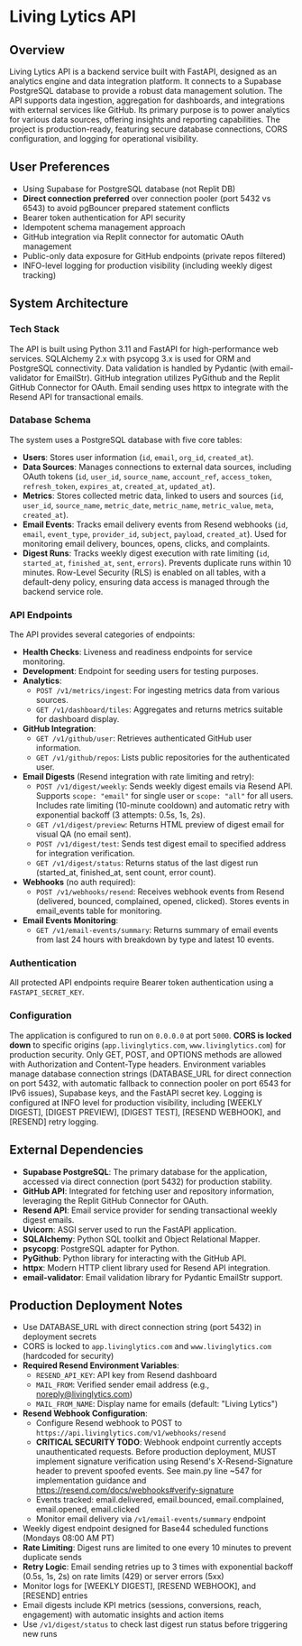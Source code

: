 # Living Lytics API

## Overview
Living Lytics API is a backend service built with FastAPI, designed as an analytics engine and data integration platform. It connects to a Supabase PostgreSQL database to provide a robust data management solution. The API supports data ingestion, aggregation for dashboards, and integrations with external services like GitHub. Its primary purpose is to power analytics for various data sources, offering insights and reporting capabilities. The project is production-ready, featuring secure database connections, CORS configuration, and logging for operational visibility.

## User Preferences
- Using Supabase for PostgreSQL database (not Replit DB)
- **Direct connection preferred** over connection pooler (port 5432 vs 6543) to avoid pgBouncer prepared statement conflicts
- Bearer token authentication for API security
- Idempotent schema management approach
- GitHub integration via Replit connector for automatic OAuth management
- Public-only data exposure for GitHub endpoints (private repos filtered)
- INFO-level logging for production visibility (including weekly digest tracking)

## System Architecture

### Tech Stack
The API is built using Python 3.11 and FastAPI for high-performance web services. SQLAlchemy 2.x with psycopg 3.x is used for ORM and PostgreSQL connectivity. Data validation is handled by Pydantic (with email-validator for EmailStr). GitHub integration utilizes PyGithub and the Replit GitHub Connector for OAuth. Email sending uses httpx to integrate with the Resend API for transactional emails.

### Database Schema
The system uses a PostgreSQL database with five core tables:
- **Users**: Stores user information (`id`, `email`, `org_id`, `created_at`).
- **Data Sources**: Manages connections to external data sources, including OAuth tokens (`id`, `user_id`, `source_name`, `account_ref`, `access_token`, `refresh_token`, `expires_at`, `created_at`, `updated_at`).
- **Metrics**: Stores collected metric data, linked to users and sources (`id`, `user_id`, `source_name`, `metric_date`, `metric_name`, `metric_value`, `meta`, `created_at`).
- **Email Events**: Tracks email delivery events from Resend webhooks (`id`, `email`, `event_type`, `provider_id`, `subject`, `payload`, `created_at`). Used for monitoring email delivery, bounces, opens, clicks, and complaints.
- **Digest Runs**: Tracks weekly digest execution with rate limiting (`id`, `started_at`, `finished_at`, `sent`, `errors`). Prevents duplicate runs within 10 minutes.
Row-Level Security (RLS) is enabled on all tables, with a default-deny policy, ensuring data access is managed through the backend service role.

### API Endpoints
The API provides several categories of endpoints:
- **Health Checks**: Liveness and readiness endpoints for service monitoring.
- **Development**: Endpoint for seeding users for testing purposes.
- **Analytics**:
    - `POST /v1/metrics/ingest`: For ingesting metrics data from various sources.
    - `GET /v1/dashboard/tiles`: Aggregates and returns metrics suitable for dashboard display.
- **GitHub Integration**:
    - `GET /v1/github/user`: Retrieves authenticated GitHub user information.
    - `GET /v1/github/repos`: Lists public repositories for the authenticated user.
- **Email Digests** (Resend integration with rate limiting and retry):
    - `POST /v1/digest/weekly`: Sends weekly digest emails via Resend API. Supports `scope: "email"` for single user or `scope: "all"` for all users. Includes rate limiting (10-minute cooldown) and automatic retry with exponential backoff (3 attempts: 0.5s, 1s, 2s).
    - `GET /v1/digest/preview`: Returns HTML preview of digest email for visual QA (no email sent).
    - `POST /v1/digest/test`: Sends test digest email to specified address for integration verification.
    - `GET /v1/digest/status`: Returns status of the last digest run (started_at, finished_at, sent count, error count).
- **Webhooks** (no auth required):
    - `POST /v1/webhooks/resend`: Receives webhook events from Resend (delivered, bounced, complained, opened, clicked). Stores events in email_events table for monitoring.
- **Email Events Monitoring**:
    - `GET /v1/email-events/summary`: Returns summary of email events from last 24 hours with breakdown by type and latest 10 events.

### Authentication
All protected API endpoints require Bearer token authentication using a `FASTAPI_SECRET_KEY`.

### Configuration
The application is configured to run on `0.0.0.0` at port `5000`. **CORS is locked down** to specific origins (`app.livinglytics.com`, `www.livinglytics.com`) for production security. Only GET, POST, and OPTIONS methods are allowed with Authorization and Content-Type headers. Environment variables manage database connection strings (DATABASE_URL for direct connection on port 5432, with automatic fallback to connection pooler on port 6543 for IPv6 issues), Supabase keys, and the FastAPI secret key. Logging is configured at INFO level for production visibility, including [WEEKLY DIGEST], [DIGEST PREVIEW], [DIGEST TEST], [RESEND WEBHOOK], and [RESEND] retry logging.

## External Dependencies
- **Supabase PostgreSQL**: The primary database for the application, accessed via direct connection (port 5432) for production stability.
- **GitHub API**: Integrated for fetching user and repository information, leveraging the Replit GitHub Connector for OAuth.
- **Resend API**: Email service provider for sending transactional weekly digest emails.
- **Uvicorn**: ASGI server used to run the FastAPI application.
- **SQLAlchemy**: Python SQL toolkit and Object Relational Mapper.
- **psycopg**: PostgreSQL adapter for Python.
- **PyGithub**: Python library for interacting with the GitHub API.
- **httpx**: Modern HTTP client library used for Resend API integration.
- **email-validator**: Email validation library for Pydantic EmailStr support.

## Production Deployment Notes
- Use DATABASE_URL with direct connection string (port 5432) in deployment secrets
- CORS is locked to `app.livinglytics.com` and `www.livinglytics.com` (hardcoded for security)
- **Required Resend Environment Variables**:
  - `RESEND_API_KEY`: API key from Resend dashboard
  - `MAIL_FROM`: Verified sender email address (e.g., noreply@livinglytics.com)
  - `MAIL_FROM_NAME`: Display name for emails (default: "Living Lytics")
- **Resend Webhook Configuration**:
  - Configure Resend webhook to POST to `https://api.livinglytics.com/v1/webhooks/resend`
  - **CRITICAL SECURITY TODO**: Webhook endpoint currently accepts unauthenticated requests. Before production deployment, MUST implement signature verification using Resend's X-Resend-Signature header to prevent spoofed events. See main.py line ~547 for implementation guidance and https://resend.com/docs/webhooks#verify-signature
  - Events tracked: email.delivered, email.bounced, email.complained, email.opened, email.clicked
  - Monitor email delivery via `/v1/email-events/summary` endpoint
- Weekly digest endpoint designed for Base44 scheduled functions (Mondays 08:00 AM PT)
- **Rate Limiting**: Digest runs are limited to one every 10 minutes to prevent duplicate sends
- **Retry Logic**: Email sending retries up to 3 times with exponential backoff (0.5s, 1s, 2s) on rate limits (429) or server errors (5xx)
- Monitor logs for [WEEKLY DIGEST], [RESEND WEBHOOK], and [RESEND] entries
- Email digests include KPI metrics (sessions, conversions, reach, engagement) with automatic insights and action items
- Use `/v1/digest/status` to check last digest run status before triggering new runs